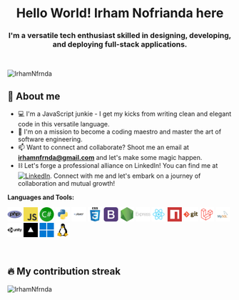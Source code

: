 <h1 align="center">Hello World! Irham Nofrianda here</h1>
<h3 align="center">I'm a versatile tech enthusiast skilled in designing, developing, and deploying full-stack applications.</h3>
<br>
<p align="left"> <img src="https://komarev.com/ghpvc/?username=irhamnfrnda&label=Profile%20views&color=0e75b6&style=flat" alt="IrhamNfrnda" /> </p>

## 📖 About me
- 💻 I'm a JavaScript junkie - I get my kicks from writing clean and elegant code in this versatile language.
- 🚀 I'm on a mission to become a coding maestro and master the art of software engineering.
- 📫 Want to connect and collaborate? Shoot me an email at **irhamnfrnda@gmail.com** and let's make some magic happen.
- ⛓ Let's forge a professional alliance on LinkedIn! You can find me at   <a href="https://www.linkedin.com/in/irhamnfrnda"><img src="https://img.shields.io/badge/LinkedIn-blue?style=flat-square&logo=linkedin" alt="LinkedIn"></a>. Connect with me and let's embark on a journey of collaboration and mutual growth!

**Languages and Tools:**

<code><img height="32" src="https://raw.githubusercontent.com/github/explore/main/topics/php/php.png"></code>
<code><img height="32" src="https://raw.githubusercontent.com/github/explore/main/topics/javascript/javascript.png"></code>
<code><img height="32" src="https://raw.githubusercontent.com/github/explore/main/topics/csharp/csharp.png"></code>
<code><img height="32" src="https://raw.githubusercontent.com/github/explore/main/topics/python/python.png"></code>
<code><img height="32" src="https://raw.githubusercontent.com/github/explore/main/topics/jquery/jquery.png"></code>
<code><img height="32" src="https://raw.githubusercontent.com/github/explore/main/topics/css/css.png"></code>
<code><img height="32" src="https://raw.githubusercontent.com/github/explore/main/topics/bootstrap/bootstrap.png"></code>
<code><img height="32" src="https://raw.githubusercontent.com/github/explore/main/topics/nodejs/nodejs.png"></code>
<code><img height="32" src="https://raw.githubusercontent.com/github/explore/main/topics/express/express.png"></code>
<code><img height="32" src="https://raw.githubusercontent.com/github/explore/main/topics/react/react.png"></code>
<code><img height="32" src="https://raw.githubusercontent.com/github/explore/main/topics/npm/npm.png"></code>
<code><img height="32" src="https://raw.githubusercontent.com/github/explore/main/topics/git/git.png"></code>
<code><img height="32" src="https://raw.githubusercontent.com/github/explore/main/topics/laravel/laravel.png"></code>
<code><img height="32" src="https://raw.githubusercontent.com/github/explore/main/topics/mysql/mysql.png"></code>
<code><img height="32" src="https://raw.githubusercontent.com/github/explore/main/topics/unity/unity.png"></code>
<code><img height="32" src="https://raw.githubusercontent.com/github/explore/main/topics/vercel/vercel.png"></code>
<code><img height="32" src="https://raw.githubusercontent.com/github/explore/main/topics/windows/windows.png"></code>
<code><img height="32" src="https://raw.githubusercontent.com/github/explore/main/topics/linux/linux.png"></code>

<!-- <p><img align="left" src="https://github-readme-stats.vercel.app/api/top-langs?username=irhamnfrnda&show_icons=true&locale=en&layout=compact" alt="IrhamNfrnda" /></p>

<p>&nbsp;<img align="center" src="https://github-readme-stats.vercel.app/api?username=irhamnfrnda&show_icons=true&locale=en" alt="IrhamNfrnda" /></p> -->

<br>

## 🔥 My contribution streak
<p><img align="center" src="https://github-readme-streak-stats.herokuapp.com?user=IrhamNfrnda&theme=transparent" alt="IrhamNfrnda" /></p>
